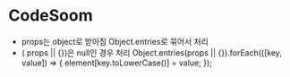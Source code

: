 # CodeSoom


- props는 object로 받아짐 Object.entries로 묶어서 처리
- ( props || {})은 null인 경우 처리
  Object.entries(props || {}).forEach(([key, value]) => {
    element[key.toLowerCase()] = value;
  });
